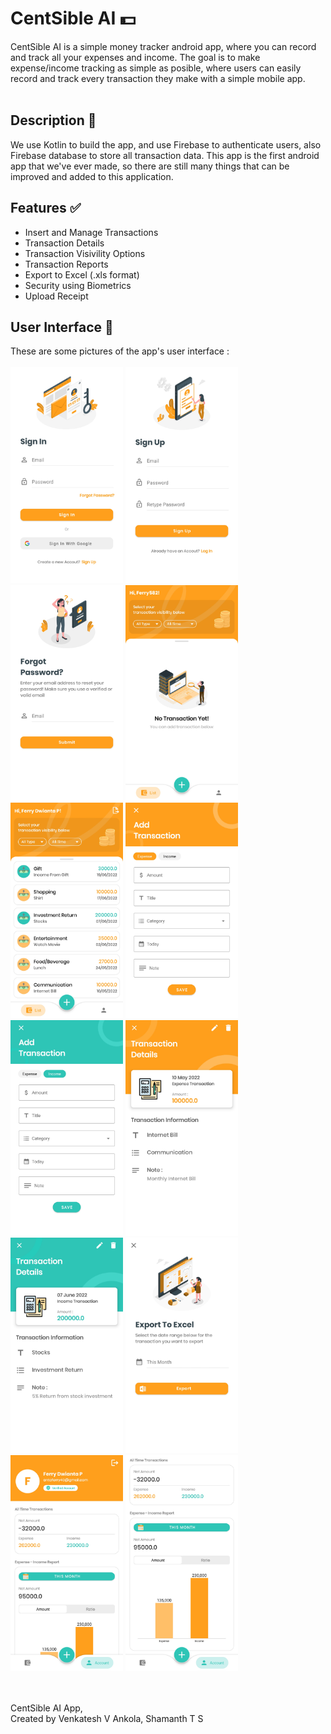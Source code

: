 # CentSible AI  :dollar:
CentSible AI is a simple money tracker android app, where you can record and track all your expenses and income. The goal is to make expense/income tracking as simple as posible, where users can easily record and track every transaction they make with a simple mobile app. <br><br>

## Description :memo:
We use Kotlin to build the app, and use Firebase to authenticate users, also Firebase database to store all transaction data. This app is the first android app that we've ever made, so there are still many things that can be improved and added to this application.
## Features :white_check_mark:
* Insert and Manage Transactions
* Transaction Details
* Transaction Visivility Options
* Transaction Reports
* Export to Excel (.xls format)
* Security using Biometrics
* Upload Receipt
## User Interface :iphone:
These are some pictures of the app's user interface :<br /><br />
<img src="imagesUI/20220619_Sign In Activity.jpg" width=180>
<img src="imagesUI/20220619_Sign Up Activity.jpg" width=180>
<img src="imagesUI/20220619_Forgot Password.jpg" width=180>
<img src="imagesUI/20220621_Transaction Fragment_No Data.jpg" width=180><br />
<img src="imagesUI/20220627_Transaction Fragment.jpg" width=180>
<img src="imagesUI/20220619_Insert Activity Expense.jpg" width=180>
<img src="imagesUI/20220619_Insert Activity Income.jpg" width=180>
<img src="imagesUI/20220619_Transaction Details Expense.jpg" width=180><br />
<img src="imagesUI/20220619_Transaction Details Income.jpg" width=180>
<img src="imagesUI/20220627_Export Activity.jpg" width=180>
<img src="imagesUI/20220619_Account Fragment.jpg" width=180>
<img src="imagesUI/20220619_Transaction Report.jpg" width=180>

<br /><br />
CentSible AI App,<br />
Created by Venkatesh V Ankola, Shamanth T S
